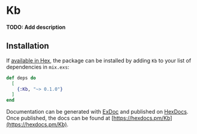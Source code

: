 # Kb

**TODO: Add description**

## Installation

If [available in Hex](https://hex.pm/docs/publish), the package can be installed
by adding `Kb` to your list of dependencies in `mix.exs`:

```elixir
def deps do
  [
    {:Kb, "~> 0.1.0"}
  ]
end
```

Documentation can be generated with [ExDoc](https://github.com/elixir-lang/ex_doc)
and published on [HexDocs](https://hexdocs.pm). Once published, the docs can
be found at [https://hexdocs.pm/Kb](https://hexdocs.pm/Kb).

